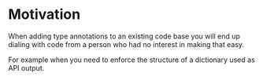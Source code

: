 Motivation
==========

When adding type annotations to an existing code base you will end up dialing
with code from a person who had no interest in making that easy.

For example when you need to enforce the structure of a dictionary used as API
output.
